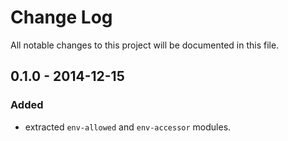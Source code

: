 # Change Log
All notable changes to this project will be documented in this file.

## 0.1.0 - 2014-12-15
### Added
- extracted `env-allowed` and `env-accessor` modules.
